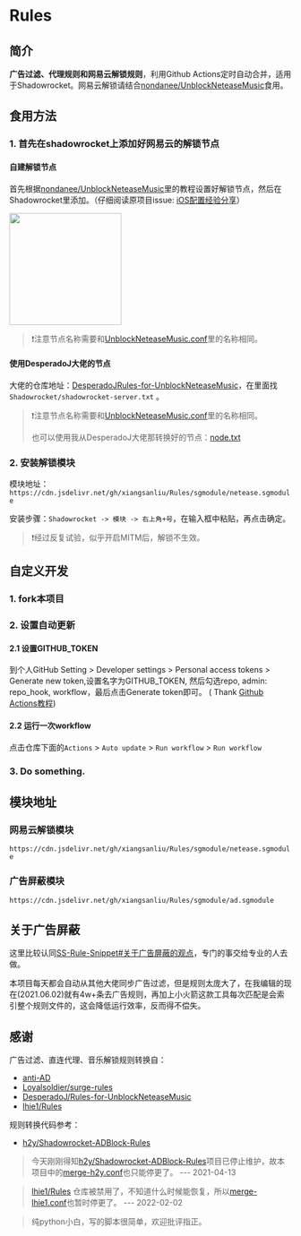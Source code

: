 # Rules

## 简介

**广告过滤、代理规则和网易云解锁规则**，利用Github Actions定时自动合并，适用于Shadowrocket。网易云解锁请结合[nondanee/UnblockNeteaseMusic](https://github.com/nondanee/UnblockNeteaseMusic)食用。

## 食用方法

### 1. 首先在shadowrocket上添加好网易云的解锁节点

#### 自建解锁节点

首先根据[nondanee/UnblockNeteaseMusic](https://github.com/nondanee/UnblockNeteaseMusic)里的教程设置好解锁节点，然后在Shadowrocket里添加。（仔细阅读原项目issue: [iOS配置经验分享](https://github.com/nondanee/UnblockNeteaseMusic/issues/368)）

<img src="https://cdn.jsdelivr.net/gh/xiangsanliu/images@master/uPic/2021-03-10T13:10:16.jpeg" width="200" alt=""/>

> ❗️注意节点名称需要和[UnblockNeteaseMusic.conf](UnblockNeteaseMusic.conf)里的名称相同。

#### 使用DesperadoJ大佬的节点 

大佬的仓库地址：[DesperadoJRules-for-UnblockNeteaseMusic](https://github.com/DesperadoJ/Rules-for-UnblockNeteaseMusic)，在里面找`Shadowrocket/shadowrocket-server.txt`
。

> ❗️注意节点名称需要和[UnblockNeteaseMusic.conf](UnblockNeteaseMusic.conf)里的名称相同。
> 
> 也可以使用我从DesperadoJ大佬那转换好的节点：[node.txt](https://cdn.jsdelivr.net/gh/xiangsanliu/Rules/node.txt)

### 2. 安装解锁模块

模块地址：`https://cdn.jsdelivr.net/gh/xiangsanliu/Rules/sgmodule/netease.sgmodule`

安装步骤：`Shadowrocket -> 模块 -> 右上角+号`，在输入框中粘贴，再点击确定。

> ❗️经过反复试验，似乎开启MITM后，解锁不生效。

## 自定义开发

### 1. fork本项目

### 2. 设置自动更新

#### 2.1 设置GITHUB_TOKEN

到个人GitHub Setting > Developer settings > Personal access tokens > Generate new token,设置名字为GITHUB_TOKEN, 然后勾选repo, admin:
repo_hook, workflow，最后点击Generate token即可。 (
Thank [Github Actions教程](https://cloud.tencent.com/developer/article/1643440))

#### 2.2 运行一次workflow

点击仓库下面的`Actions` > `Auto update` > `Run workflow` > `Run workflow`

### 3. Do something.

## 模块地址

### 网易云解锁模块
`https://cdn.jsdelivr.net/gh/xiangsanliu/Rules/sgmodule/netease.sgmodule`

### 广告屏蔽模块
`https://cdn.jsdelivr.net/gh/xiangsanliu/Rules/sgmodule/ad.sgmodule`

## 关于广告屏蔽

这里比较认同[SS-Rule-Snippet#关于广告屏蔽的观点](https://github.com/Hackl0us/SS-Rule-Snippet#%E5%85%B3%E4%BA%8E%E5%B9%BF%E5%91%8A%E5%B1%8F%E8%94%BD)，专门的事交给专业的人去做。

本项目每天都会自动从其他大佬同步广告过滤，但是规则太庞大了，在我编辑的现在(2021.06.02)就有4w+条去广告规则，再加上小火箭这款工具每次匹配是会索引整个规则文件的，这会降低运行效率，反而得不偿失。

## 感谢

广告过滤、直连代理、音乐解锁规则转换自：

- [anti-AD](https://anti-ad.net)
- [Loyalsoldier/surge-rules](https://github.com/Loyalsoldier/surge-rules)
- [DesperadoJ/Rules-for-UnblockNeteaseMusic](https://github.com/DesperadoJ/Rules-for-UnblockNeteaseMusic)
- [lhie1/Rules](https://github.com/lhie1/Rules/tree/master)

规则转换代码参考：

- [h2y/Shadowrocket-ADBlock-Rules](https://github.com/h2y/Shadowrocket-ADBlock-Rules)

> 今天刚刚得知[h2y/Shadowrocket-ADBlock-Rules](https://github.com/h2y/Shadowrocket-ADBlock-Rules)项目已停止维护，故本项目中的[merge-h2y.conf](merge-h2y.conf)也只能停更了。
> --- 2021-04-13

> [lhie1/Rules](https://github.com/lhie1/Rules/tree/master) 仓库被禁用了，不知道什么时候能恢复，所以[merge-lhie1.conf](merge-lhie1.conf)也暂时停更了。
> --- 2022-02-02

> 纯python小白，写的脚本很简单，欢迎批评指正。

